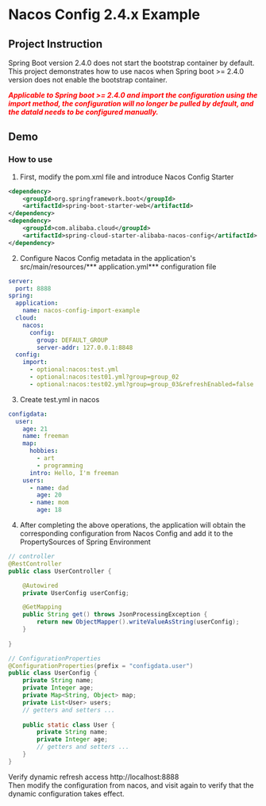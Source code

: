# Nacos Config 2.4.x Example

## Project Instruction

Spring Boot version 2.4.0 does not start the bootstrap container by default. This project
demonstrates how to use nacos when Spring boot >= 2.4.0 version does not enable the
bootstrap container.

***<font color=red>Applicable to Spring boot >= 2.4.0 and import the configuration using
the import method, the configuration will no longer be pulled by default, and the dataId
needs to be configured manually.</font>***

## Demo

### How to use

1. First, modify the pom.xml file and introduce Nacos Config Starter

```xml
<dependency>
    <groupId>org.springframework.boot</groupId>
    <artifactId>spring-boot-starter-web</artifactId>
</dependency>
<dependency>
    <groupId>com.alibaba.cloud</groupId>
    <artifactId>spring-cloud-starter-alibaba-nacos-config</artifactId>
</dependency>
```

2. Configure Nacos Config metadata in the application's src/main/resources/***
   application.yml*** configuration file

```yaml
server:
  port: 8888
spring:
  application:
    name: nacos-config-import-example
  cloud:
    nacos:
      config:
        group: DEFAULT_GROUP
        server-addr: 127.0.0.1:8848
  config:
    import:
      - optional:nacos:test.yml
      - optional:nacos:test01.yml?group=group_02
      - optional:nacos:test02.yml?group=group_03&refreshEnabled=false
```

3. Create test.yml in nacos

```yaml
configdata:
  user:
    age: 21
    name: freeman
    map:
      hobbies:
        - art
        - programming
      intro: Hello, I'm freeman
    users:
      - name: dad
        age: 20
      - name: mom
        age: 18
```

4. After completing the above operations, the application will obtain the corresponding
   configuration from Nacos Config and add it to the PropertySources of Spring Environment

```java
// controller
@RestController
public class UserController {

    @Autowired
    private UserConfig userConfig;

    @GetMapping
    public String get() throws JsonProcessingException {
        return new ObjectMapper().writeValueAsString(userConfig);
    }
    
}

// ConfigurationProperties
@ConfigurationProperties(prefix = "configdata.user")
public class UserConfig {
    private String name;
    private Integer age;
    private Map<String, Object> map;
    private List<User> users;
    // getters and setters ...
    
    public static class User {
        private String name;
        private Integer age;
        // getters and setters ...
    }
}
```

Verify dynamic refresh access http://localhost:8888  
Then modify the configuration from nacos, and visit again to verify that the dynamic
configuration takes effect.
